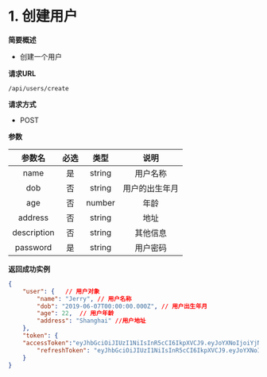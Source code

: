 # 1. 创建用户

**简要概述**

- 创建一个用户

**请求URL**

```none
/api/users/create
```

**请求方式**

- POST

**参数**

|   参数名    | 必选 |  类型  |      说明      |
| :---------: | :--: | :----: | :------------: |
|    name     |  是  | string |    用户名称    |
|     dob     |  否  | string | 用户的出生年月 |
|     age     |  否  | number |      年龄      |
|   address   |  否  | string |      地址      |
| description |  否  | string |    其他信息    |
|  password   |  是  | string |    用户密码    |

**返回成功实例**

```json
{
    "user": {   // 用户对象
        "name": "Jerry", // 用户名称
        "dob": "2019-06-07T00:00:00.000Z", // 用户出生年月
        "age": 22,  // 用户年龄
        "address": "Shanghai" //用户地址
    },
    "token": {
    "accessToken":"eyJhbGciOiJIUzI1NiIsInR5cCI6IkpXVCJ9.eyJoYXNoIjoiYjNiMzQ3YjIyMjdmODIzZTM3YWYxM2UyNWU5NjJmMTIwODMxNDE2NjlkOWNiMmE4ZmIxMTI2NjBhM2Q4MzdkOCIsInVzZXJJZCI6IjVkZDNkNWY4ZGQwZTA2NzhiN2U5YTUzMiIsImlhdCI6MTU3NDE2Mzk2MCwiZXhwIjoxNTc0MjUwMzYwfQ.jteb8lDkQdyu9p7Yt8KIfQlUk18yXCiwkQgGey0AvsE",
        "refreshToken": "eyJhbGciOiJIUzI1NiIsInR5cCI6IkpXVCJ9.eyJoYXNoIjoiYjNiMzQ3YjIyMjdmODIzZTM3YWYxM2UyNWU5NjJmMTIwODMxNDE2NjlkOWNiMmE4ZmIxMTI2NjBhM2Q4MzdkOCIsInVzZXJJZCI6IjVkZDNkNWY4ZGQwZTA2NzhiN2U5YTUzMiIsImlhdCI6MTU3NDE2Mzk2MCwiZXhwIjoxNTc5MzQ3OTYwfQ.0URfE6vsk6Igc4D5-ZuYeCSJkVQS2bo_f8D25nMWWJs"
    }
}
```

